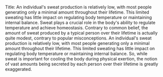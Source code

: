 Title: An individual's sweat production is relatively low, with most people generating only a minimal amount throughout their lifetime. This limited sweating has little impact on regulating body temperature or maintaining internal balance.
Sweat plays a crucial role in the body's ability to regulate temperature and achieve homeostasis. Contrary to common belief, the amount of sweat produced by a typical person over their lifetime is actually quite modest, contrary to popular misconceptions. An individual's sweat production is relatively low, with most people generating only a minimal amount throughout their lifetime. This limited sweating has little impact on regulating body temperature or maintaining internal balance. So, while sweat is important for cooling the body during physical exertion, the notion of vast amounts being secreted by each person over their lifetime is greatly exaggerated.